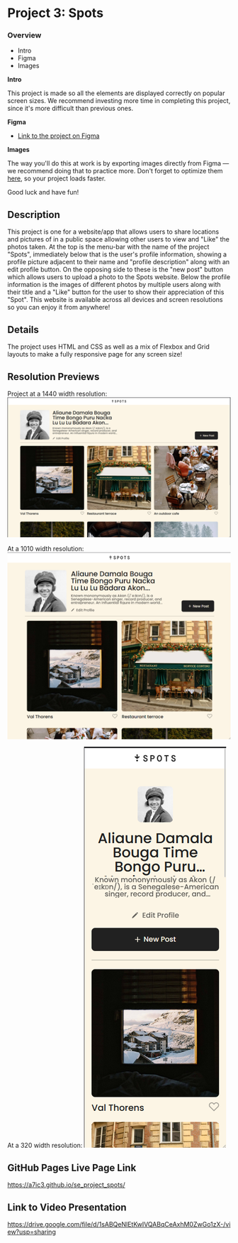 # Project 3: Spots

### Overview

- Intro
- Figma
- Images

**Intro**

This project is made so all the elements are displayed correctly on popular screen sizes. We recommend investing more time in completing this project, since it's more difficult than previous ones.

**Figma**

- [Link to the project on Figma](https://www.figma.com/file/BBNm2bC3lj8QQMHlnqRsga/Sprint-3-Project-%E2%80%94-Spots?type=design&node-id=2%3A60&mode=design&t=afgNFybdorZO6cQo-1)

**Images**

The way you'll do this at work is by exporting images directly from Figma — we recommend doing that to practice more. Don't forget to optimize them [here](https://tinypng.com/), so your project loads faster.

Good luck and have fun!

## Description

This project is one for a website/app that allows users to share locations and pictures of in a public space allowing other users to view and "Like" the photos taken. At the top is the menu-bar with the name of the project "Spots", immediately below that is the user's profile information, showing a profile picture adjacent to their name and "profile description" along with an edit profile button. On the opposing side to these is the "new post" button which allows users to upload a photo to the Spots website. Below the profile information is the images of different photos by multiple users along with their title and a "Like" button for the user to show their appreciation of this "Spot". This website is available across all devices and screen resolutions so you can enjoy it from anywhere!

## Details

The project uses HTML and CSS as well as a mix of Flexbox and Grid layouts to make a fully responsive page for any screen size!

## Resolution Previews

Project at a 1440 width resolution:
![Screenshot of Spots project at 1440 resolution.](./images/spots-project-1440-resolution.png)

At a 1010 width resolution:
![Screenshot of Spots project at 1010 resolution.](./images/spots-project-1010-resolution.png)

At a 320 width resolution:
![Screenshot of Spots project at 320 resolution.](./images/spots-project-320-resolution.png)

## GitHub Pages Live Page Link

https://a7ic3.github.io/se_project_spots/

## Link to Video Presentation

https://drive.google.com/file/d/1sABQeNlEtKwIVQABqCeAxhM0ZwGo1zX-/view?usp=sharing
